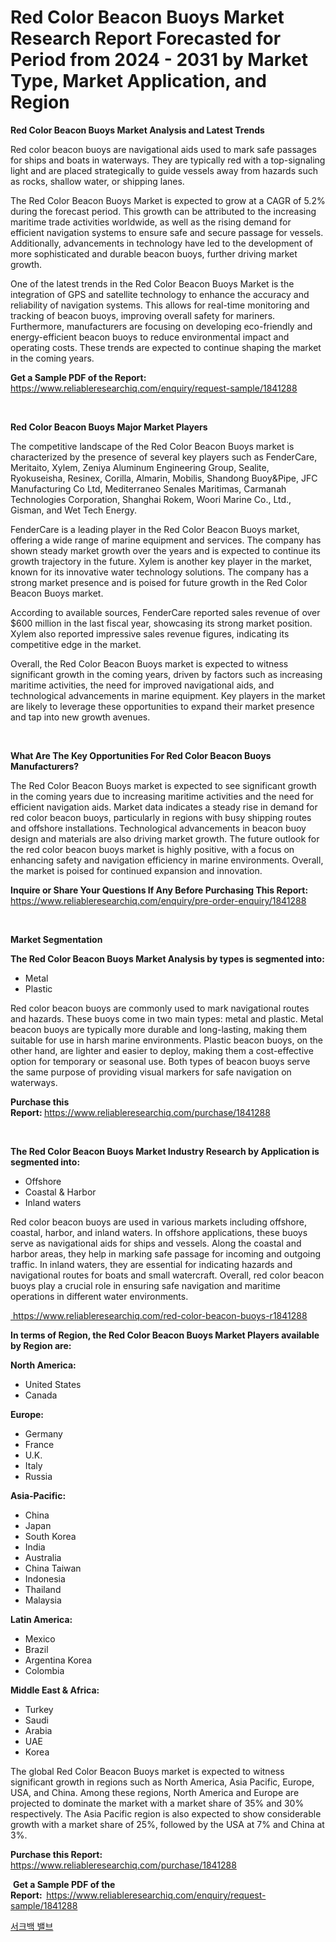 <p><h1>Red Color Beacon Buoys Market Research Report Forecasted for Period from 2024 -  2031 by Market Type, Market Application, and Region</h1></p><p><strong>Red Color Beacon Buoys Market Analysis and Latest Trends</strong></p>
<p><p>Red color beacon buoys are navigational aids used to mark safe passages for ships and boats in waterways. They are typically red with a top-signaling light and are placed strategically to guide vessels away from hazards such as rocks, shallow water, or shipping lanes.</p><p>The Red Color Beacon Buoys Market is expected to grow at a CAGR of 5.2% during the forecast period. This growth can be attributed to the increasing maritime trade activities worldwide, as well as the rising demand for efficient navigation systems to ensure safe and secure passage for vessels. Additionally, advancements in technology have led to the development of more sophisticated and durable beacon buoys, further driving market growth.</p><p>One of the latest trends in the Red Color Beacon Buoys Market is the integration of GPS and satellite technology to enhance the accuracy and reliability of navigation systems. This allows for real-time monitoring and tracking of beacon buoys, improving overall safety for mariners. Furthermore, manufacturers are focusing on developing eco-friendly and energy-efficient beacon buoys to reduce environmental impact and operating costs. These trends are expected to continue shaping the market in the coming years.</p></p>
<p><strong>Get a Sample PDF of the Report:&nbsp;</strong> <a href="https://www.reliableresearchiq.com/enquiry/request-sample/1841288">https://www.reliableresearchiq.com/enquiry/request-sample/1841288</a></p>
<p>&nbsp;</p>
<p><strong>Red Color Beacon Buoys Major Market Players</strong></p>
<p><p>The competitive landscape of the Red Color Beacon Buoys market is characterized by the presence of several key players such as FenderCare, Meritaito, Xylem, Zeniya Aluminum Engineering Group, Sealite, Ryokuseisha, Resinex, Corilla, Almarin, Mobilis, Shandong Buoy&Pipe, JFC Manufacturing Co Ltd, Mediterraneo Senales Maritimas, Carmanah Technologies Corporation, Shanghai Rokem, Woori Marine Co., Ltd., Gisman, and Wet Tech Energy.</p><p>FenderCare is a leading player in the Red Color Beacon Buoys market, offering a wide range of marine equipment and services. The company has shown steady market growth over the years and is expected to continue its growth trajectory in the future. Xylem is another key player in the market, known for its innovative water technology solutions. The company has a strong market presence and is poised for future growth in the Red Color Beacon Buoys market.</p><p>According to available sources, FenderCare reported sales revenue of over $600 million in the last fiscal year, showcasing its strong market position. Xylem also reported impressive sales revenue figures, indicating its competitive edge in the market.</p><p>Overall, the Red Color Beacon Buoys market is expected to witness significant growth in the coming years, driven by factors such as increasing maritime activities, the need for improved navigational aids, and technological advancements in marine equipment. Key players in the market are likely to leverage these opportunities to expand their market presence and tap into new growth avenues.</p></p>
<p>&nbsp;</p>
<p><strong>What Are The Key Opportunities For Red Color Beacon Buoys Manufacturers?</strong></p>
<p><p>The Red Color Beacon Buoys market is expected to see significant growth in the coming years due to increasing maritime activities and the need for efficient navigation aids. Market data indicates a steady rise in demand for red color beacon buoys, particularly in regions with busy shipping routes and offshore installations. Technological advancements in beacon buoy design and materials are also driving market growth. The future outlook for the red color beacon buoys market is highly positive, with a focus on enhancing safety and navigation efficiency in marine environments. Overall, the market is poised for continued expansion and innovation.</p></p>
<p><strong>Inquire or Share Your Questions If Any Before Purchasing This Report:</strong> <a href="https://www.reliableresearchiq.com/enquiry/pre-order-enquiry/1841288">https://www.reliableresearchiq.com/enquiry/pre-order-enquiry/1841288</a></p>
<p>&nbsp;</p>
<p><strong>Market Segmentation</strong></p>
<p><strong>The Red Color Beacon Buoys Market Analysis by types is segmented into:</strong></p>
<p><ul><li>Metal</li><li>Plastic</li></ul></p>
<p><p>Red color beacon buoys are commonly used to mark navigational routes and hazards. These buoys come in two main types: metal and plastic. Metal beacon buoys are typically more durable and long-lasting, making them suitable for use in harsh marine environments. Plastic beacon buoys, on the other hand, are lighter and easier to deploy, making them a cost-effective option for temporary or seasonal use. Both types of beacon buoys serve the same purpose of providing visual markers for safe navigation on waterways.</p></p>
<p><strong>Purchase this Report:&nbsp;</strong><a href="https://www.reliableresearchiq.com/purchase/1841288">https://www.reliableresearchiq.com/purchase/1841288</a></p>
<p>&nbsp;</p>
<p><strong>The Red Color Beacon Buoys Market Industry Research by Application is segmented into:</strong></p>
<p><ul><li>Offshore</li><li>Coastal & Harbor</li><li>Inland waters</li></ul></p>
<p><p>Red color beacon buoys are used in various markets including offshore, coastal, harbor, and inland waters. In offshore applications, these buoys serve as navigational aids for ships and vessels. Along the coastal and harbor areas, they help in marking safe passage for incoming and outgoing traffic. In inland waters, they are essential for indicating hazards and navigational routes for boats and small watercraft. Overall, red color beacon buoys play a crucial role in ensuring safe navigation and maritime operations in different water environments.</p></p>
<p><a href="https://www.reliableresearchiq.com/red-color-beacon-buoys-r1841288">&nbsp;https://www.reliableresearchiq.com/red-color-beacon-buoys-r1841288</a></p>
<p><strong>In terms of Region, the Red Color Beacon Buoys Market Players available by Region are:</strong></p>
<p>
    <p> <strong> North America: </strong>
        <ul>
            <li>United States</li>
            <li>Canada</li>
        </ul>
        </p> 
    <p> <strong> Europe: </strong>
        <ul>
            <li>Germany</li>
            <li>France</li>
            <li>U.K.</li>
            <li>Italy</li>
            <li>Russia</li>
        </ul>
        </p> 
    <p> <strong> Asia-Pacific: </strong>
        <ul>
            <li>China</li>
            <li>Japan</li>
            <li>South Korea</li>
            <li>India</li>
            <li>Australia</li>
            <li>China Taiwan</li>
            <li>Indonesia</li>
            <li>Thailand</li>
            <li>Malaysia</li>
        </ul>
        </p> 
    <p> <strong> Latin America: </strong>
        <ul>
            <li>Mexico</li>
            <li>Brazil</li>
            <li>Argentina Korea</li>
            <li>Colombia</li>
        </ul>
        </p> 
    <p> <strong> Middle East & Africa: </strong>
        <ul>
            <li>Turkey</li>
            <li>Saudi</li>
            <li>Arabia</li>
            <li>UAE</li>
            <li>Korea</li>
        </ul>
    </p>
    </p>
<p><p>The global Red Color Beacon Buoys market is expected to witness significant growth in regions such as North America, Asia Pacific, Europe, USA, and China. Among these regions, North America and Europe are projected to dominate the market with a market share of 35% and 30% respectively. The Asia Pacific region is also expected to show considerable growth with a market share of 25%, followed by the USA at 7% and China at 3%.</p></p>
<p><strong>Purchase this Report: </strong><a href="https://www.reliableresearchiq.com/purchase/1841288">https://www.reliableresearchiq.com/purchase/1841288</a></p>
<p>&nbsp;<strong>Get a Sample PDF of the Report:&nbsp;&nbsp;</strong><a href="https://www.reliableresearchiq.com/enquiry/request-sample/1841288">https://www.reliableresearchiq.com/enquiry/request-sample/1841288</a></p>
<p><strong></strong></p>
<p><p><a href="https://github.com/vss5505pa7z1p/Market-Research-Report-List-3/blob/main/834357671585.md">서크백 밸브</a></p></p>